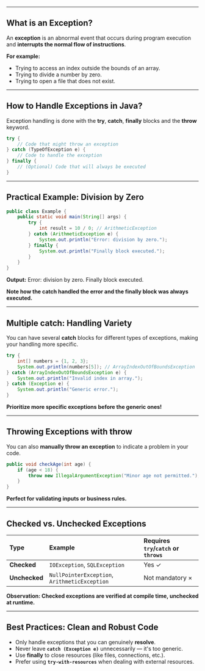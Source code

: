 
-----

## **What is an Exception?**

An **exception** is an abnormal event that occurs during program execution and **interrupts the normal flow of instructions**.

**For example:**

  * Trying to access an index outside the bounds of an array.
  * Trying to divide a number by zero.
  * Trying to open a file that does not exist.

-----

## **How to Handle Exceptions in Java?**

Exception handling is done with the **try**, **catch**, **finally** blocks and the **throw** keyword.

```java
try {
    // Code that might throw an exception
} catch (TypeOfException e) {
    // Code to handle the exception
} finally {
    // (Optional) Code that will always be executed
}
```

-----

## **Practical Example: Division by Zero**

```java
public class Example {
    public static void main(String[] args) {
        try {
            int result = 10 / 0; // ArithmeticException
        } catch (ArithmeticException e) {
            System.out.println("Error: division by zero.");
        } finally {
            System.out.println("Finally block executed.");
        }
    }
}
```

**Output:** Error: division by zero. Finally block executed.

**Note how the catch handled the error and the finally block was always executed.**

-----

## **Multiple catch: Handling Variety**

You can have several **catch** blocks for different types of exceptions, making your handling more specific.

```java
try {
    int[] numbers = {1, 2, 3};
    System.out.println(numbers[5]); // ArrayIndexOutOfBoundsException
} catch (ArrayIndexOutOfBoundsException e) {
    System.out.println("Invalid index in array.");
} catch (Exception e) {
    System.out.println("Generic error.");
}
```

**Prioritize more specific exceptions before the generic ones\!**

-----

## **Throwing Exceptions with throw**

You can also **manually throw an exception** to indicate a problem in your code.

```java
public void checkAge(int age) {
    if (age < 18) {
        throw new IllegalArgumentException("Minor age not permitted.");
    }
}
```

**Perfect for validating inputs or business rules.**

-----

## **Checked vs. Unchecked Exceptions**

| Type | Example | Requires `try`/`catch` or `throws` |
| :--- | :--- | :--- |
| **Checked** | `IOException`, `SQLException` | Yes $\checkmark$ |
| **Unchecked** | `NullPointerException`, `ArithmeticException` | Not mandatory $\times$ |

**Observation: Checked exceptions are verified at compile time, unchecked at runtime.**

-----

## **Best Practices: Clean and Robust Code**

  * Only handle exceptions that you can genuinely **resolve**.
  * Never leave **`catch (Exception e)`** unnecessarily — it's too generic.
  * Use **finally** to close resources (like files, connections, etc.).
  * Prefer using **`try-with-resources`** when dealing with external resources.